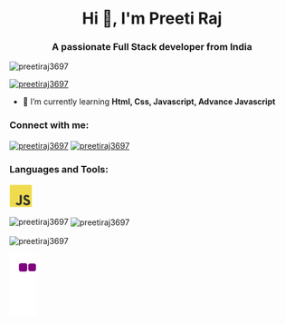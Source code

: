 
<h1 align="center">Hi 👋, I'm Preeti Raj</h1>
<h3 align="center">A passionate Full Stack developer from India</h3>

<p align="left"> <img src="https://komarev.com/ghpvc/?username=preetiraj3697&label=Profile%20views&color=0e75b6&style=flat" alt="preetiraj3697" /> </p>

<p align="left"> <a href="https://github.com/ryo-ma/github-profile-trophy"><img src="https://github-profile-trophy.vercel.app/?username=preetiraj3697" alt="preetiraj3697" /></a> </p>

- 🌱 I’m currently learning **Html, Css, Javascript, Advance Javascript**

<h3 align="left">Connect with me:</h3>
<p align="left">
<a href="https://codepen.io/preetiraj3697" target="blank"><img align="center" src="https://raw.githubusercontent.com/rahuldkjain/github-profile-readme-generator/master/src/images/icons/Social/codepen.svg" alt="preetiraj3697" height="30" width="40" /></a>
<a href="https://linkedin.com/in/preetiraj3697" target="blank"><img align="center" src="https://raw.githubusercontent.com/rahuldkjain/github-profile-readme-generator/master/src/images/icons/Social/linked-in-alt.svg" alt="preetiraj3697" height="30" width="40" /></a>
</p>

<h3 align="left">Languages and Tools:</h3>
<p align="left"> <a href="https://developer.mozilla.org/en-US/docs/Web/JavaScript" target="_blank" rel="noreferrer"> <img src="https://raw.githubusercontent.com/devicons/devicon/master/icons/javascript/javascript-original.svg" alt="javascript" width="40" height="40"/> </a> </p>

<p><img align="left" src="https://github-readme-stats.vercel.app/api/top-langs?username=preetiraj3697&show_icons=true&locale=en&layout=compact" alt="preetiraj3697" /></p>

<p>&nbsp;<img align="center" src="https://github-readme-stats.vercel.app/api?username=preetiraj3697&show_icons=true&locale=en" alt="preetiraj3697" /></p>

<p><img align="center" src="https://github-readme-streak-stats.herokuapp.com/?user=preetiraj3697&" alt="preetiraj3697" /></p>

![snake gif](https://github.com/Preetiraj3697/Preetiraj3697/blob/output/github-contribution-grid-snake.gif)

